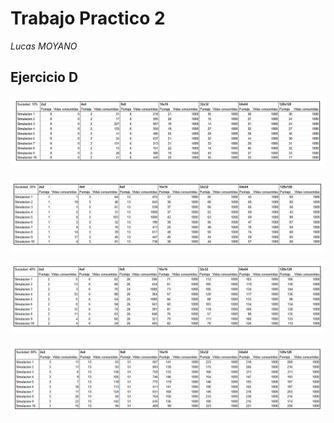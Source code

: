 # Trabajo Practico 2

*Lucas MOYANO*

## Ejercicio D

![](img/agenteReflexivo01.png)

![](img/agenteReflexivo02.png)

![](img/agenteReflexivo04.png)

![](img/agenteReflexivo08.png)
